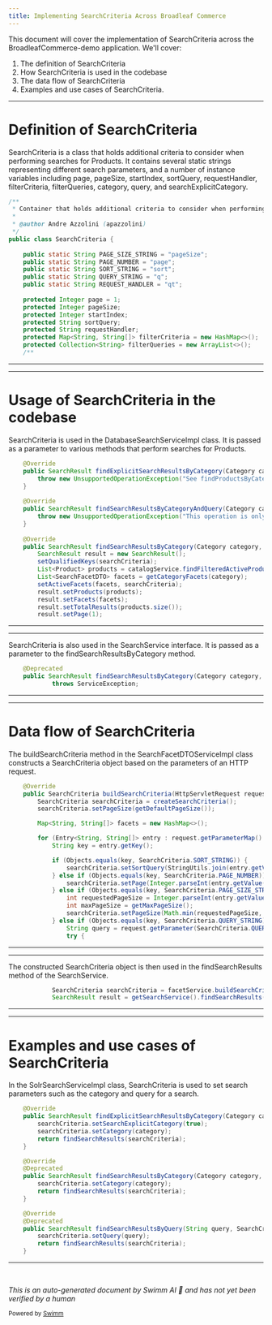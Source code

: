```yaml
---
title: Implementing SearchCriteria Across Broadleaf Commerce
---
```

This document will cover the implementation of SearchCriteria across the BroadleafCommerce-demo application. We'll cover:

1. The definition of SearchCriteria
2. How SearchCriteria is used in the codebase
3. The data flow of SearchCriteria
4. Examples and use cases of SearchCriteria.

<SwmSnippet path="/core/broadleaf-framework/src/main/java/org/broadleafcommerce/core/search/domain/SearchCriteria.java" line="29">

---

# Definition of SearchCriteria

SearchCriteria is a class that holds additional criteria to consider when performing searches for Products. It contains several static strings representing different search parameters, and a number of instance variables including page, pageSize, startIndex, sortQuery, requestHandler, filterCriteria, filterQueries, category, query, and searchExplicitCategory.

```java
/**
 * Container that holds additional criteria to consider when performing searches for Products
 * 
 * @author Andre Azzolini (apazzolini)
 */
public class SearchCriteria {
    
    public static String PAGE_SIZE_STRING = "pageSize";
    public static String PAGE_NUMBER = "page";
    public static String SORT_STRING = "sort";
    public static String QUERY_STRING = "q";
    public static String REQUEST_HANDLER = "qt";
    
    protected Integer page = 1;
    protected Integer pageSize;
    protected Integer startIndex;
    protected String sortQuery;
    protected String requestHandler;
    protected Map<String, String[]> filterCriteria = new HashMap<>();
    protected Collection<String> filterQueries = new ArrayList<>();
    /**
```

---

</SwmSnippet>

<SwmSnippet path="/core/broadleaf-framework/src/main/java/org/broadleafcommerce/core/search/service/DatabaseSearchServiceImpl.java" line="74">

---

# Usage of SearchCriteria in the codebase

SearchCriteria is used in the DatabaseSearchServiceImpl class. It is passed as a parameter to various methods that perform searches for Products.

```java
    @Override
    public SearchResult findExplicitSearchResultsByCategory(Category category, SearchCriteria searchCriteria) throws ServiceException {
        throw new UnsupportedOperationException("See findProductsByCategory or use the SolrSearchService implementation");
    }
    
    @Override
    public SearchResult findSearchResultsByCategoryAndQuery(Category category, String query, SearchCriteria searchCriteria) throws ServiceException {
        throw new UnsupportedOperationException("This operation is only supported by the SolrSearchService by default");
    }
    
    @Override
    public SearchResult findSearchResultsByCategory(Category category, SearchCriteria searchCriteria) {
        SearchResult result = new SearchResult();
        setQualifiedKeys(searchCriteria);
        List<Product> products = catalogService.findFilteredActiveProductsByCategory(category, searchCriteria);
        List<SearchFacetDTO> facets = getCategoryFacets(category);
        setActiveFacets(facets, searchCriteria);
        result.setProducts(products);
        result.setFacets(facets);
        result.setTotalResults(products.size());
        result.setPage(1);
```

---

</SwmSnippet>

<SwmSnippet path="/core/broadleaf-framework/src/main/java/org/broadleafcommerce/core/search/service/SearchService.java" line="51">

---

SearchCriteria is also used in the SearchService interface. It is passed as a parameter to the findSearchResultsByCategory method.

```java
    @Deprecated
    public SearchResult findSearchResultsByCategory(Category category, SearchCriteria searchCriteria)
            throws ServiceException;
```

---

</SwmSnippet>

<SwmSnippet path="/core/broadleaf-framework-web/src/main/java/org/broadleafcommerce/core/web/service/SearchFacetDTOServiceImpl.java" line="54">

---

# Data flow of SearchCriteria

The buildSearchCriteria method in the SearchFacetDTOServiceImpl class constructs a SearchCriteria object based on the parameters of an HTTP request.

```java
    @Override
    public SearchCriteria buildSearchCriteria(HttpServletRequest request) {
        SearchCriteria searchCriteria = createSearchCriteria();
        searchCriteria.setPageSize(getDefaultPageSize());

        Map<String, String[]> facets = new HashMap<>();

        for (Entry<String, String[]> entry : request.getParameterMap().entrySet()) {
            String key = entry.getKey();

            if (Objects.equals(key, SearchCriteria.SORT_STRING)) {
                searchCriteria.setSortQuery(StringUtils.join(entry.getValue(), ","));
            } else if (Objects.equals(key, SearchCriteria.PAGE_NUMBER)) {
                searchCriteria.setPage(Integer.parseInt(entry.getValue()[0]));
            } else if (Objects.equals(key, SearchCriteria.PAGE_SIZE_STRING)) {
                int requestedPageSize = Integer.parseInt(entry.getValue()[0]);
                int maxPageSize = getMaxPageSize();
                searchCriteria.setPageSize(Math.min(requestedPageSize, maxPageSize));
            } else if (Objects.equals(key, SearchCriteria.QUERY_STRING)) {
                String query = request.getParameter(SearchCriteria.QUERY_STRING);
                try {
```

---

</SwmSnippet>

<SwmSnippet path="/core/broadleaf-framework-web/src/main/java/org/broadleafcommerce/core/web/controller/catalog/BroadleafCategoryController.java" line="122">

---

The constructed SearchCriteria object is then used in the findSearchResults method of the SearchService.

```java
            SearchCriteria searchCriteria = facetService.buildSearchCriteria(request);
            SearchResult result = getSearchService().findSearchResults(searchCriteria);
```

---

</SwmSnippet>

<SwmSnippet path="/core/broadleaf-framework/src/main/java/org/broadleafcommerce/core/search/service/solr/SolrSearchServiceImpl.java" line="130">

---

# Examples and use cases of SearchCriteria

In the SolrSearchServiceImpl class, SearchCriteria is used to set search parameters such as the category and query for a search.

```java
    @Override
    public SearchResult findExplicitSearchResultsByCategory(Category category, SearchCriteria searchCriteria) throws ServiceException {
        searchCriteria.setSearchExplicitCategory(true);
        searchCriteria.setCategory(category);
        return findSearchResults(searchCriteria);
    }

    @Override
    @Deprecated
    public SearchResult findSearchResultsByCategory(Category category, SearchCriteria searchCriteria) throws ServiceException {
        searchCriteria.setCategory(category);
        return findSearchResults(searchCriteria);
    }

    @Override
    @Deprecated
    public SearchResult findSearchResultsByQuery(String query, SearchCriteria searchCriteria) throws ServiceException {
        searchCriteria.setQuery(query);
        return findSearchResults(searchCriteria);
    }

```

---

</SwmSnippet>

&nbsp;

*This is an auto-generated document by Swimm AI 🌊 and has not yet been verified by a human*

<SwmMeta version="3.0.0" repo-id="Z2l0aHViJTNBJTNBQnJvYWRsZWFmQ29tbWVyY2UtZGVtbyUzQSUzQWdpbGFkbmF2b3Q=" repo-name="BroadleafCommerce-demo" doc-type="follow-up"><sup>Powered by [Swimm](/)</sup></SwmMeta>
